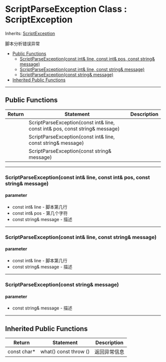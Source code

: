 # ScriptParseException Class : ScriptException

Inherits: [ScriptException](ScriptException.md)

脚本分析错误异常

- [Public Functions](#public-functions)
  - [ScriptParseException(const int\& line, const int\& pos, const string\& message)](#scriptparseexceptionconst-int-line-const-int-pos-const-string-message)
  - [ScriptParseException(const int\& line, const string\& message)](#scriptparseexceptionconst-int-line-const-string-message)
  - [ScriptParseException(const string\& message)](#scriptparseexceptionconst-string-message)
- [Inherited Public Functions](#inherited-public-functions)


---
## Public Functions

|Return|Statement|Description|
|---|---|---|
||ScriptParseException(const int& line, const int& pos, const string& message)||
||ScriptParseException(const int& line, const string& message)||
||ScriptParseException(const string& message)||

---
### ScriptParseException(const int& line, const int& pos, const string& message)

#### parameter

* const int& line - 脚本第几行
* const int& pos - 第几个字符
* const string& message - 描述

---
### ScriptParseException(const int& line, const string& message)

#### parameter

* const int& line - 脚本第几行
* const string& message - 描述

---
### ScriptParseException(const string& message)

#### parameter

* const string& message - 描述

---
## Inherited Public Functions

|Return|Statement|Description|
|---|---|---|
|const char*|what() const throw ()|返回异常信息|
